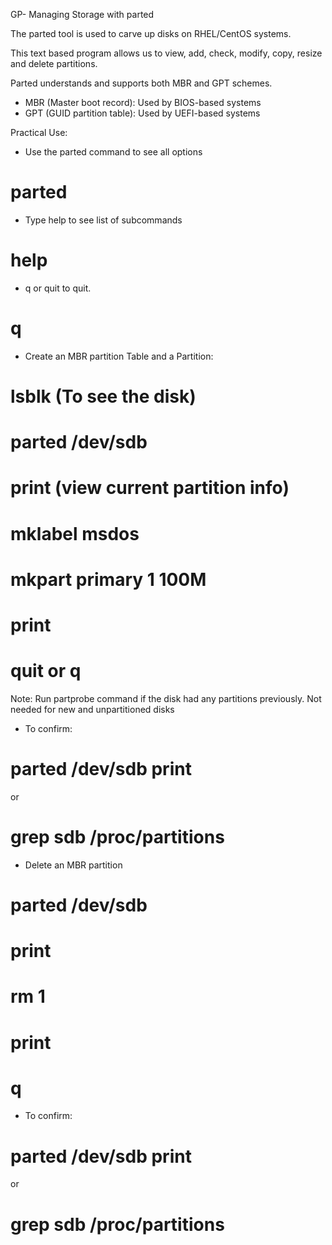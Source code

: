 GP- Managing Storage with parted

The parted tool is used to carve up disks on RHEL/CentOS 
systems.

This text based program allows us to view, add, check,
modify, copy, resize and delete partitions.

Parted understands and supports both MBR and GPT
schemes.

- MBR (Master boot record): Used by BIOS-based systems
- GPT (GUID partition table): Used by UEFI-based systems



Practical Use: 

- Use the parted command to see all options
# parted

- Type help to see list of subcommands
# help

- q or quit to quit.
# q 


- Create an MBR partition Table and a Partition:

# lsblk (To see the disk)

# parted /dev/sdb

# print (view current partition info)

# mklabel msdos

# mkpart primary 1 100M

# print

# quit or q

Note: Run partprobe command if the disk had any 
partitions previously. Not needed for new and
unpartitioned disks

- To confirm:
# parted /dev/sdb print
or
# grep sdb /proc/partitions



- Delete an MBR partition

# parted /dev/sdb
# print
# rm 1
# print
# q

- To confirm:
# parted /dev/sdb print
or
# grep sdb /proc/partitions

























